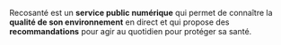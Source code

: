 Recosanté est un **service public numérique** qui permet de connaître la **qualité de son environnement** en direct et qui propose des **recommandations** pour agir au quotidien pour protéger sa santé.
